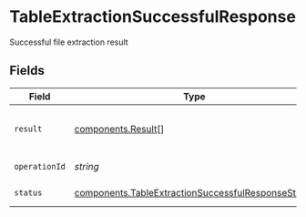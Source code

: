 # TableExtractionSuccessfulResponse

Successful file extraction result


## Fields

| Field                                                                                                                    | Type                                                                                                                     | Required                                                                                                                 | Description                                                                                                              |
| ------------------------------------------------------------------------------------------------------------------------ | ------------------------------------------------------------------------------------------------------------------------ | ------------------------------------------------------------------------------------------------------------------------ | ------------------------------------------------------------------------------------------------------------------------ |
| `result`                                                                                                                 | [components.Result](../../models/components/result.md)[]                                                                 | :heavy_check_mark:                                                                                                       | An array of the extracted tables.                                                                                        |
| `operationId`                                                                                                            | *string*                                                                                                                 | :heavy_check_mark:                                                                                                       | Operation ID.                                                                                                            |
| `status`                                                                                                                 | [components.TableExtractionSuccessfulResponseStatus](../../models/components/tableextractionsuccessfulresponsestatus.md) | :heavy_check_mark:                                                                                                       | Operation status.                                                                                                        |
